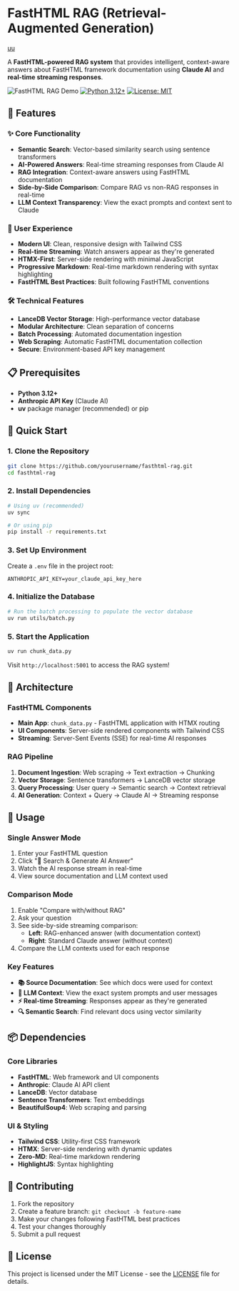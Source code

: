 # FastHTML RAG (Retrieval-Augmented Generation)

[uu](fast-rag-1.mp4)

A **FastHTML-powered RAG system** that provides intelligent, context-aware answers about FastHTML framework documentation using **Claude AI** and **real-time streaming responses**.

![FastHTML RAG Demo](https://img.shields.io/badge/FastHTML-RAG-blue?style=for-the-badge&logo=python&logoColor=white)
[![Python 3.12+](https://img.shields.io/badge/python-3.12+-blue.svg)](https://www.python.org/downloads/)
[![License: MIT](https://img.shields.io/badge/License-MIT-yellow.svg)](https://opensource.org/licenses/MIT)

## 🚀 Features

### ✨ **Core Functionality**
- **Semantic Search**: Vector-based similarity search using sentence transformers
- **AI-Powered Answers**: Real-time streaming responses from Claude AI
- **RAG Integration**: Context-aware answers using FastHTML documentation
- **Side-by-Side Comparison**: Compare RAG vs non-RAG responses in real-time
- **LLM Context Transparency**: View the exact prompts and context sent to Claude

### 🎯 **User Experience**
- **Modern UI**: Clean, responsive design with Tailwind CSS
- **Real-time Streaming**: Watch answers appear as they're generated
- **HTMX-First**: Server-side rendering with minimal JavaScript
- **Progressive Markdown**: Real-time markdown rendering with syntax highlighting
- **FastHTML Best Practices**: Built following FastHTML conventions

### 🛠️ **Technical Features**
- **LanceDB Vector Storage**: High-performance vector database
- **Modular Architecture**: Clean separation of concerns
- **Batch Processing**: Automated documentation ingestion
- **Web Scraping**: Automatic FastHTML documentation collection
- **Secure**: Environment-based API key management

## 📋 Prerequisites

- **Python 3.12+**
- **Anthropic API Key** (Claude AI)
- **uv** package manager (recommended) or pip

## 🚀 Quick Start

### 1. Clone the Repository
```bash
git clone https://github.com/yourusername/fasthtml-rag.git
cd fasthtml-rag
```

### 2. Install Dependencies
```bash
# Using uv (recommended)
uv sync

# Or using pip
pip install -r requirements.txt
```

### 3. Set Up Environment
Create a `.env` file in the project root:
```env
ANTHROPIC_API_KEY=your_claude_api_key_here
```

### 4. Initialize the Database
```bash
# Run the batch processing to populate the vector database
uv run utils/batch.py
```

### 5. Start the Application
```bash
uv run chunk_data.py
```

Visit `http://localhost:5001` to access the RAG system!

## 🔧 Architecture

### **FastHTML Components**
- **Main App**: `chunk_data.py` - FastHTML application with HTMX routing
- **UI Components**: Server-side rendered components with Tailwind CSS
- **Streaming**: Server-Sent Events (SSE) for real-time AI responses

### **RAG Pipeline**
1. **Document Ingestion**: Web scraping → Text extraction → Chunking
2. **Vector Storage**: Sentence transformers → LanceDB vector storage
3. **Query Processing**: User query → Semantic search → Context retrieval
4. **AI Generation**: Context + Query → Claude AI → Streaming response

## 🎯 Usage

### **Single Answer Mode**
1. Enter your FastHTML question
2. Click "🤖 Search & Generate AI Answer"
3. Watch the AI response stream in real-time
4. View source documentation and LLM context used

### **Comparison Mode**
1. Enable "Compare with/without RAG"
2. Ask your question
3. See side-by-side streaming comparison:
   - **Left**: RAG-enhanced answer (with documentation context)
   - **Right**: Standard Claude answer (without context)
4. Compare the LLM contexts used for each response

### **Key Features**
- **📚 Source Documentation**: See which docs were used for context
- **🧠 LLM Context**: View the exact system prompts and user messages
- **⚡ Real-time Streaming**: Responses appear as they're generated
- **🔍 Semantic Search**: Find relevant docs using vector similarity

## 📦 Dependencies

### **Core Libraries**
- **FastHTML**: Web framework and UI components
- **Anthropic**: Claude AI API client
- **LanceDB**: Vector database
- **Sentence Transformers**: Text embeddings
- **BeautifulSoup4**: Web scraping and parsing

### **UI & Styling**
- **Tailwind CSS**: Utility-first CSS framework
- **HTMX**: Server-side rendering with dynamic updates
- **Zero-MD**: Real-time markdown rendering
- **HighlightJS**: Syntax highlighting

## 🤝 Contributing

1. Fork the repository
2. Create a feature branch: `git checkout -b feature-name`
3. Make your changes following FastHTML best practices
4. Test your changes thoroughly
5. Submit a pull request

## 📄 License

This project is licensed under the MIT License - see the [LICENSE](LICENSE) file for details.
